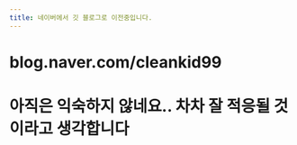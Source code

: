 ```yaml
---
title: 네이버에서 깃 블로그로 이전중입니다.
---
```


# blog.naver.com/cleankid99 
# 아직은 익숙하지 않네요.. 차차 잘 적응될 것이라고 생각합니다

